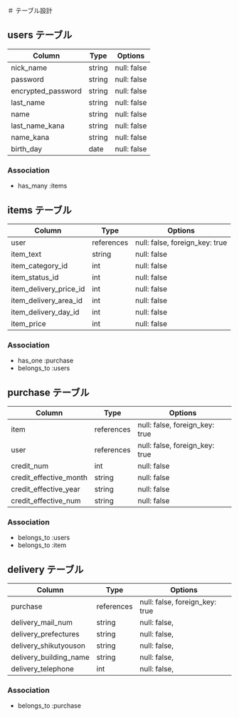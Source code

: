 ＃ テーブル設計

## users テーブル

| Column             | Type    | Options         |
| ----------         | --------| --------------  |
| nick_name          | string  | null: false     |
| password           | string  | null: false     |
| encrypted_password | string  | null: false     |
| last_name          | string  | null: false     |
| name               | string  | null: false     |
| last_name_kana     | string  | null: false     |
| name_kana          | string  | null: false     |
| birth_day          | date    | null: false     |

### Association

- has_many :items

## items テーブル

| Column                | Type        | Options         |
| ----------            | --------    | --------------  |
| user                  | references  | null: false,  foreign_key: true      |
| item_text             | string      | null: false     |
| item_category_id      | int         | null: false     |
| item_status_id        | int         | null: false     |
| item_delivery_price_id| int         | null: false     |
| item_delivery_area_id | int         | null: false     |
| item_delivery_day_id  | int         | null: false     |
| item_price            | int         | null: false     |

### Association

- has_one :purchase
- belongs_to :users

## purchase テーブル

| Column                  | Type        | Options                         |
| ----------              | --------    | --------------------------------|
| item                    | references  | null: false,  foreign_key: true |
| user                    | references  | null: false,  foreign_key: true |
| credit_num              | int         | null: false                     |
| credit_effective_month  | string      | null: false                     |
| credit_effective_year   | string      | null: false                     |
| credit_effective_num    | string      | null: false                     |

### Association

- belongs_to :users
- belongs_to :item

## delivery テーブル

| Column                   | Type        | Options                         |
| ----------               | --------    | --------------------------------|
| purchase                 | references  | null: false,  foreign_key: true |
| delivery_mail_num        | string      | null: false,                    |
| delivery_prefectures     | string      | null: false,                    |
| delivery_shikutyouson    | string      | null: false,                    |
| delivery_building_name   | string      | null: false,                    |
| delivery_telephone       | int         | null: false,                    |


### Association

- belongs_to :purchase
